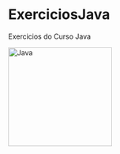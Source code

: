 # ExerciciosJava
 Exercicios do Curso Java
 
 <img align="center" alt="Java" height="200" width="210" 
src="https://cdn.jsdelivr.net/gh/devicons/devicon/icons/java/java-original-wordmark.svg" />
